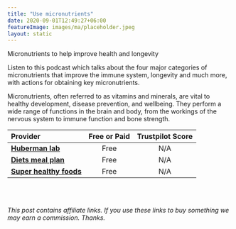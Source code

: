 ```yaml
---
title: "Use micronutrients"
date: 2020-09-01T12:49:27+06:00
featureImage: images/ma/placeholder.jpeg
layout: static
---
```


Micronutrients to help improve health and longevity

Listen to this podcast which talks about the four major categories of micronutrients that improve the immune system, longevity and much more, with actions for obtaining key micronutrients.

Micronutrients, often referred to as vitamins and minerals, are vital to healthy development, disease prevention, and wellbeing. They perform a wide range of functions in the brain and body, from the workings of the nervous system to immune function and bone strength.

| Provider      | Free or Paid  |  Trustpilot Score  |
| :-----------          | :--------------:      |  :--------------:         |
| [**Huberman lab**](https://hubermanlab.com/dr-rhonda-patrick-micronutrients-for-health-and-longevity/) | Free | N/A
| [**Diets meal plan**](https://www.dietsmealplan.com/micronutrient/) | Free | N/A
| [**Super healthy foods**](https://thesuperhealthyfood.com/micronutrient-diet-plan-for-weight-loss/) | Free | N/A
  

<br/><br/>

*This post contains affiliate links. If you use these links to buy something we may
earn a commission. Thanks.*







